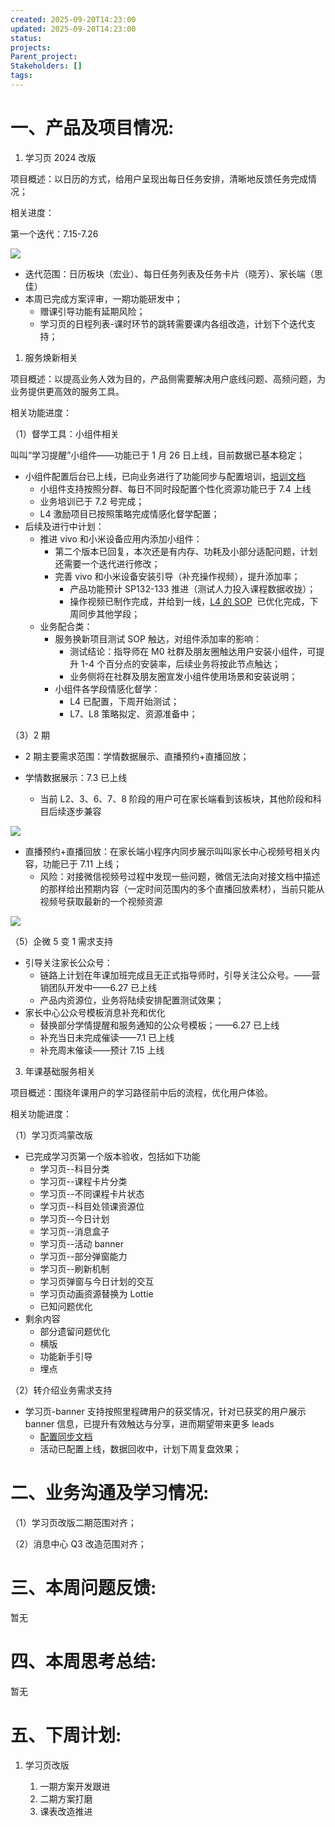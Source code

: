 ```yaml
---
created: 2025-09-20T14:23:00
updated: 2025-09-20T14:23:00
status:
projects:
Parent_project:
Stakeholders: []
tags:
---
```


# 一、产品及项目情况:

1.  学习页 2024 改版

项目概述：以日历的方式，给用户呈现出每日任务安排，清晰地反馈任务完成情况；

相关进度：

第一个迭代：7.15-7.26

![](https://static.dingtalk.com/media/lADPM1kKtjBGeLLNBmXNAvo_762_1637.jpg_720x10000.jpg?bizType=report)

- 迭代范围：日历板块（宏业）、每日任务列表及任务卡片（晓芳）、家长端（思佳）
- 本周已完成方案评审，一期功能研发中；
  - 赠课引导功能有延期风险；
  - 学习页的日程列表-课时环节的跳转需要课内各组改造，计划下个迭代支持；

1. 服务焕新相关

项目概述：以提高业务人效为目的，产品侧需要解决用户底线问题、高频问题，为业务提供更高效的服务工具。

相关功能进度：

（1）督学工具：小组件相关

叫叫“学习提醒”小组件——功能已于 1 月 26 日上线，目前数据已基本稳定；

- 小组件配置后台已上线，已向业务进行了功能同步与配置培训，[培训文档](https://alidocs.dingtalk.com/i/nodes/YMyQA2dXW79vyNRQtK4Kd0M1JzlwrZgb?utm_scene=person_space)
  - 小组件支持按照分群、每日不同时段配置个性化资源功能已于 7.4 上线
  - 业务培训已于 7.2 号完成；
  - L4 激励项目已按照策略完成情感化督学配置；
- 后续及进行中计划：
  - 推进 vivo 和小米设备应用内添加小组件：
    - 第二个版本已回复，本次还是有内存、功耗及小部分适配问题，计划还需要一个迭代进行修改；
    - 完善 vivo 和小米设备安装引导（补充操作视频），提升添加率；
      - 产品功能预计 SP132-133 推进（测试人力投入课程数据收拢）；
      - 操作视频已制作完成，并给到一线，[L4 的 SOP](https://alidocs.dingtalk.com/i/nodes/KGZLxjv9VG37zyKNimbLMgjjV6EDybno?corpId=dingabb5c5b29d35a9dc35c2f4657eb6378f&utm_medium=im_card&iframeQuery=sheet_range%3Dkgqie6hm_0_0_1_15%26utm_medium%3Dim_card%26utm_source%3Dim&utm_scene=person_space&utm_source=im)  已优化完成，下周同步其他学段；
  - 业务配合类：
    - 服务换新项目测试 SOP 触达，对组件添加率的影响：
      - 测试结论：指导师在 M0 社群及朋友圈触达用户安装小组件，可提升 1-4 个百分点的安装率，后续业务将按此节点触达；
      - 业务侧将在社群及朋友圈宣发小组件使用场景和安装说明；
    - 小组件各学段情感化督学：
      - L4 已配置，下周开始测试；
      - L7、L8 策略拟定、资源准备中；

（3）2 期

- 2 期主要需求范围：学情数据展示、直播预约+直播回放；

- 学情数据展示：7.3 已上线
  - 当前 L2、3、6、7、8 阶段的用户可在家长端看到该板块，其他阶段和科目后续逐步兼容

![](https://static.dingtalk.com/media/lALPD0eJ-0IYu-PNBQDNAlA_592_1280.png_810x10000.jpg?bizType=report)

- 直播预约+直播回放：在家长端小程序内同步展示叫叫家长中心视频号相关内容，功能已于 7.11 上线；
  - 风险：对接微信视频号过程中发现一些问题，微信无法向对接文档中描述的那样给出预期内容（一定时间范围内的多个直播回放素材），当前只能从视频号获取最新的一个视频资源

![](https://static.dingtalk.com/media/lALPD1za8x6_qOLNBljNAu4_750_1624.png_810x10000.jpg?bizType=report)

（5）企微 5 变 1 需求支持

- 引导关注家长公众号：
  - 链路上计划在年课加班完成且无正式指导师时，引导关注公众号。——营销团队开发中——6.27 已上线
  - 产品内资源位，业务将陆续安排配置测试效果；
- 家长中心公众号模板消息补充和优化
  - 替换部分学情提醒和服务通知的公众号模板；——6.27 已上线
  - 补充当日未完成催读——7.1 已上线
  - 补充周末催读——预计 7.15 上线

3. 年课基础服务相关

项目概述：围绕年课用户的学习路径前中后的流程，优化用户体验。

相关功能进度：

（1）学习页鸿蒙改版

- 已完成学习页第一个版本验收，包括如下功能
  - 学习页--科目分类
  - 学习页--课程卡片分类
  - 学习页--不同课程卡片状态
  - 学习页--科目处领课资源位
  - 学习页--今日计划
  - 学习页--消息盒子
  - 学习页--活动 banner
  - 学习页--部分弹窗能力
  - 学习页--刷新机制
  - 学习页弹窗与今日计划的交互
  - 学习页动画资源替换为 Lottie
  - 已知问题优化
- 剩余内容
  - 部分遗留问题优化
  - 横版
  - 功能新手引导
  - 埋点

（2）转介绍业务需求支持

- 学习页-banner 支持按照里程碑用户的获奖情况，针对已获奖的用户展示 banner 信息，已提升有效触达与分享，进而期望带来更多 leads
  - [配置同步文档](https://alidocs.dingtalk.com/i/nodes/gvNG4YZ7JnevgQDkHbeLRMKXV2LD0oRE?utm_scene=person_space)
  - 活动已配置上线，数据回收中，计划下周复盘效果；

# 二、业务沟通及学习情况:

（1）学习页改版二期范围对齐；

（2）消息中心 Q3 改造范围对齐；

# 三、本周问题反馈:

暂无

# 四、本周思考总结:

暂无

# 五、下周计划:

1. 学习页改版

   1. 一期方案开发跟进
   2. 二期方案打磨
   3. 课表改造推进
